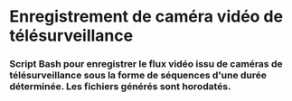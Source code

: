 # Enregistrement de caméra vidéo de télésurveillance
### Script Bash pour enregistrer le flux vidéo issu de caméras de télésurveillance sous la forme de séquences d'une durée déterminée. Les fichiers générés sont horodatés.
